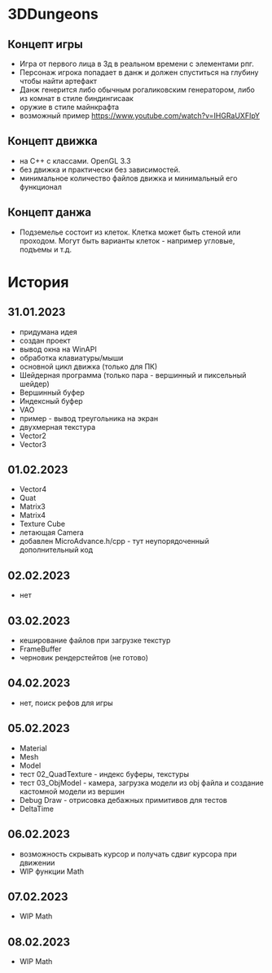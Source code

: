 ﻿# 3DDungeons

## Концепт игры
- Игра от первого лица в 3д в реальном времени с элементами рпг.
- Персонаж игрока попадает в данж и должен спуститься на глубину чтобы найти артефакт
- Данж генерится либо обычным рогаликовским генератором, либо из комнат в стиле биндингисаак
- оружие в стиле майнкрафта
- возможный пример https://www.youtube.com/watch?v=IHGRaUXFIpY

## Концепт движка
- на С++ с классами. OpenGL 3.3
- без движка и практически без зависимостей.
- минимальное количество файлов движка и минимальный его функционал

## Концепт данжа
- Подземелье состоит из клеток. Клетка может быть стеной или проходом. Могут быть варианты клеток - например угловые, подъемы и т.д.

# История
## 31.01.2023
- придумана идея
- создан проект
- вывод окна на WinAPI
- обработка клавиатуры/мыши
- основной цикл движка (только для ПК)
- Шейдерная программа (только пара - вершинный и пиксельный шейдер)
- Вершинный буфер
- Индексный буфер
- VAO
- пример - вывод треугольника на экран
- двухмерная текстура
- Vector2
- Vector3

## 01.02.2023
- Vector4
- Quat
- Matrix3
- Matrix4
- Texture Cube
- летающая Camera
- добавлен MicroAdvance.h/cpp - тут неупорядоченный дополнительный код

## 02.02.2023
- нет

## 03.02.2023
- кеширование файлов при загрузке текстур
- FrameBuffer
- черновик рендерстейтов (не готово)

## 04.02.2023
- нет, поиск рефов для игры

## 05.02.2023
- Material
- Mesh
- Model
- тест 02_QuadTexture - индекс буферы, текстуры
- тест 03_ObjModel - камера, загрузка модели из obj файла и создание кастомной модели из вершин
- Debug Draw - отрисовка дебажных примитивов для тестов
- DeltaTime

## 06.02.2023
- возможность скрывать курсор и получать сдвиг курсора при движении
- WIP функции Math

## 07.02.2023
- WIP Math

## 08.02.2023
- WIP Math